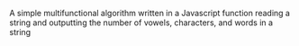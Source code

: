 A simple multifunctional algorithm written in a Javascript function reading a string and outputting the number of vowels, characters, and words in a string
